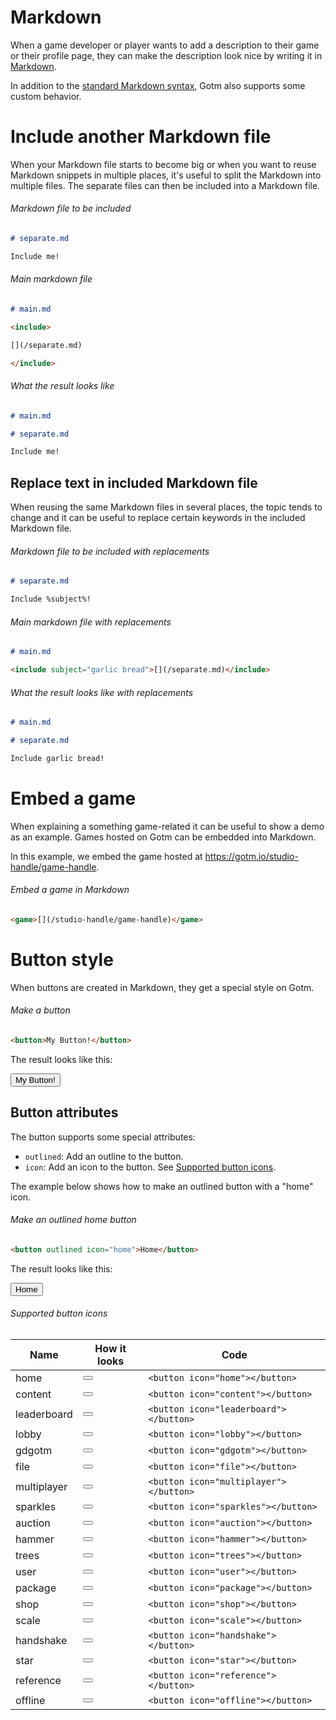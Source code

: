 # Markdown

When a game developer or player wants to add a description to their game or their profile page, they can make the description look nice by writing it in [Markdown](https://commonmark.org/help/).

In addition to the [standard Markdown syntax](https://commonmark.org/help/), Gotm also supports some custom behavior.

# Include another Markdown file

When your Markdown file starts to become big or when you want to reuse Markdown snippets in multiple places, it's useful to split the Markdown into multiple files. The separate files can then be included into a Markdown file.

###### Markdown file to be included

```markdown
# separate.md

Include me!
```

###### Main markdown file

```markdown
# main.md

<include>

[](/separate.md)

</include>
```

###### What the result looks like

```markdown
# main.md

# separate.md

Include me!
```

## Replace text in included Markdown file

When reusing the same Markdown files in several places, the topic tends to change and it can be useful to replace certain keywords in the included Markdown file.

###### Markdown file to be included with replacements

```markdown
# separate.md

Include %subject%!
```

###### Main markdown file with replacements

```markdown
# main.md

<include subject="garlic bread">[](/separate.md)</include>
```

###### What the result looks like with replacements

```markdown
# main.md

# separate.md

Include garlic bread!
```

# Embed a game

When explaining a something game-related it can be useful to show a demo as an example. Games hosted on Gotm can be embedded into Markdown.

In this example, we embed the game hosted at https://gotm.io/studio-handle/game-handle.

###### Embed a game in Markdown

```markdown
<game>[](/studio-handle/game-handle)</game>
```

# Button style

When buttons are created in Markdown, they get a special style on Gotm.

###### Make a button

```markdown
<button>My Button!</button>
```

The result looks like this:

<button>My Button!</button>

## Button attributes

The button supports some special attributes:

- `outlined`: Add an outline to the button.
- `icon`: Add an icon to the button. See [Supported button icons](#supported-button-icons).

The example below shows how to make an outlined button with a "home" icon.

###### Make an outlined home button

```markdown
<button outlined icon="home">Home</button>
```

The result looks like this:

<button outlined icon="home">Home</button>

###### Supported button icons

| Name        | How it looks                         | Code                                   |
| ----------- | ------------------------------------ | -------------------------------------- |
| home        | <button icon="home"></button>        | `<button icon="home"></button>`        |
| content     | <button icon="content"></button>     | `<button icon="content"></button>`     |
| leaderboard | <button icon="leaderboard"></button> | `<button icon="leaderboard"></button>` |
| lobby       | <button icon="lobby"></button>       | `<button icon="lobby"></button>`       |
| gdgotm      | <button icon="gdgotm"></button>      | `<button icon="gdgotm"></button>`      |
| file        | <button icon="file"></button>        | `<button icon="file"></button>`        |
| multiplayer | <button icon="multiplayer"></button> | `<button icon="multiplayer"></button>` |
| sparkles    | <button icon="sparkles"></button>    | `<button icon="sparkles"></button>`    |
| auction     | <button icon="auction"></button>     | `<button icon="auction"></button>`     |
| hammer      | <button icon="hammer"></button>      | `<button icon="hammer"></button>`      |
| trees       | <button icon="trees"></button>       | `<button icon="trees"></button>`       |
| user        | <button icon="user"></button>        | `<button icon="user"></button>`        |
| package     | <button icon="package"></button>     | `<button icon="package"></button>`     |
| shop        | <button icon="shop"></button>        | `<button icon="shop"></button>`        |
| scale       | <button icon="scale"></button>       | `<button icon="scale"></button>`       |
| handshake   | <button icon="handshake"></button>   | `<button icon="handshake"></button>`   |
| star        | <button icon="star"></button>        | `<button icon="star"></button>`        |
| reference   | <button icon="reference"></button>   | `<button icon="reference"></button>`   |
| offline     | <button icon="offline"></button>     | `<button icon="offline"></button>`     |

